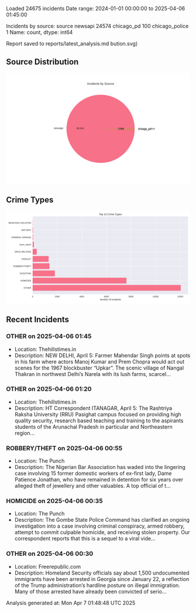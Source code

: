 
Loaded 24675 incidents
Date range: 2024-01-01 00:00:00 to 2025-04-06 01:45:00

Incidents by source:
source
newsapi           24574
chicago_pd          100
chicago_police        1
Name: count, dtype: int64

Report saved to reports/latest_analysis.md
bution.svg)

## Source Distribution
![Source Distribution](images/source_distribution.svg)

## Crime Types
![Crime Types](images/crime_types.svg)

## Recent Incidents

### OTHER on 2025-04-06 01:45
- Location: Thehillstimes.in
- Description: NEW DELHI, April 5: Farmer Mahendar Singh points at spots in his farm where actors Manoj Kumar and Prem Chopra would act out scenes for the 1967 blockbuster “Upkar”. The scenic village of Nangal Thakran in northwest Delhi’s Narela with its lush farms, scarcel…


### OTHER on 2025-04-06 01:20
- Location: Thehillstimes.in
- Description: HT Correspondent ITANAGAR, April 5: The Rashtriya Raksha University (RRU) Pasighat campus focused on providing high quality security, research based teaching and training to the aspirants students of the Arunachal Pradesh in particular and Northeastern region…


### ROBBERY/THEFT on 2025-04-06 00:55
- Location: The Punch
- Description: The Nigerian Bar Association has waded into the lingering case involving 15 former domestic workers of ex-first lady, Dame Patience Jonathan, who have remained in detention for six years over alleged theft of jewellery and other valuables. A top official of t…


### HOMICIDE on 2025-04-06 00:35
- Location: The Punch
- Description: The Gombe State Police Command has clarified an ongoing investigation into a case involving criminal conspiracy, armed robbery, attempt to commit culpable homicide, and receiving stolen property. Our correspondent reports that this is a sequel to a viral vide…


### OTHER on 2025-04-06 00:30
- Location: Freerepublic.com
- Description: Homeland Security officials say about 1,500 undocumented immigrants have been arrested in Georgia since January 22, a reflection of the Trump administration’s hardline posture on illegal immigration. Many of those arrested have already been convicted of serio…

Analysis generated at: Mon Apr  7 01:48:48 UTC 2025
